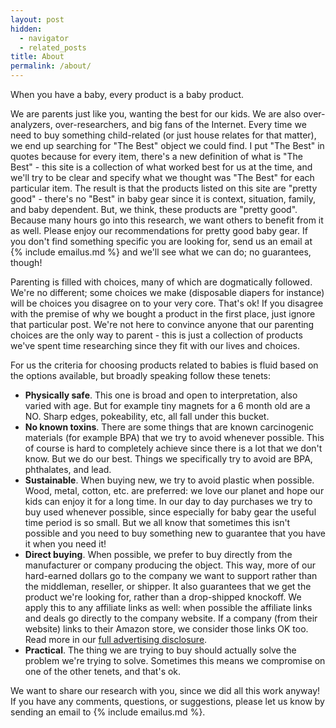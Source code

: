 ```yaml
---
layout: post
hidden:
  - navigator
  - related_posts
title: About
permalink: /about/
---
```


When you have a baby, every product is a baby product.

We are parents just like you, wanting the best for our kids. We are also over-analyzers, over-researchers, and big fans of the Internet. Every time we need to buy something child-related (or just house relates for that matter), we end up searching for "The Best" object we could find. I put "The Best" in quotes because for every item, there's a new definition of what is "The Best" - this site is a collection of what worked best for us at the time, and we'll try to be clear and specify what we thought was "The Best" for each particular item. The result is that the products listed on this site are "pretty good" - there's no "Best" in baby gear since it is context, situation, family, and baby dependent. But, we think, these products are "pretty good". Because many hours go into this research, we want others to benefit from it as well. Please enjoy our recommendations for pretty good baby gear. If you don't find something specific you are looking for, send us an email at {% include emailus.md %} and we'll see what we can do; no guarantees, though!

Parenting is filled with choices, many of which are dogmatically followed. We're no different; some choices we make (disposable diapers for instance) will be choices you disagree on to your very core. That's ok! If you disagree with the premise of why we bought a product in the first place, just ignore that particular post. We're not here to convince anyone that our parenting choices are the only way to parent - this is just a collection of products we've spent time researching since they fit with our lives and choices. 

For us the criteria for choosing products related to babies is fluid based on the options available, but broadly speaking follow these tenets:

- **Physically safe**. This one is broad and open to interpretation, also varied with age. But for example tiny magnets for a 6 month old are a NO. Sharp edges, pokeability, etc, all fall under this bucket.
- **No known toxins**. There are some things that are known carcinogenic materials (for example BPA) that we try to avoid whenever possible. This of course is hard to completely achieve since there is a lot that we don't know. But we do our best. Things we specifically try to avoid are BPA, phthalates, and lead. 
- **Sustainable**. When buying new, we try to avoid plastic when possible. Wood, metal, cotton, etc. are preferred: we love our planet and hope our kids can enjoy it for a long time. In our day to day purchases we try to buy used whenever possible, since especially for baby gear the useful time period is so small. But we all know that sometimes this isn't possible and you need to buy something new to guarantee that you have it when you need it!
- **Direct buying**. When possible, we prefer to buy directly from the manufacturer or company producing the object. This way, more of our hard-earned dollars go to the company we want to support rather than the middleman, reseller, or shipper. It also guarantees that we get the product we're looking for, rather than a drop-shipped knockoff. We apply this to any affiliate links as well: when possible the affiliate links and deals go directly to the company website. If a company (from their website) links to their Amazon store, we consider those links OK too. Read more in our [full advertising disclosure](/disclosure/).
- **Practical**. The thing we are trying to buy should actually solve the problem we're trying to solve. Sometimes this means we compromise on one of the other tenets, and that's ok.

We want to share our research with you, since we did all this work anyway! If you have any comments, questions, or suggestions, please let us know by sending an email to {% include emailus.md %}.